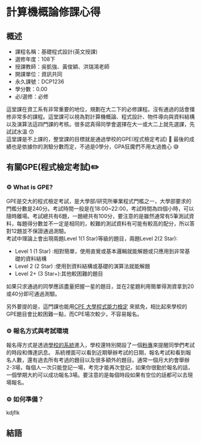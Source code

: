 # 計算機概論修課心得

## 概述
- 課程名稱：基礎程式設計(英文授課)
- 選修年度：108下
- 授課教師：吳凱強、黃俊穎、洪瑞鴻老師
- 開課單位：資訊共同  
- 永久課號：DCP1236
- 學分數：0.00
- 必/選修：必修

這堂課在資工系有非常重要的地位，規劃在大二下的必修課程。沒有通過的話會擋修非常多的課程。這堂課可以視為對計算機概論、程式設計、物件導向與資料結構以及演算法這四門課的考核。很多認真得同學會選擇在大一或大二上就先選課，先試試水溫 😙 <br/>
這堂課是不上課的，整堂課的目標就是通過學校的GPE(程式檢定考試) 🏁 最後的成績也是依據你的測驗分數而定，不過是0學分，GPA狂魔們不用太過擔心 😅

## 有關GPE(程式檢定考試)✏️

### ⚙️ What is GPE?
GPE是交大的程式檢定考試，是大學部/研究所畢業程式門檻之一，大學部要求的門檻分數是240分。考試時間一般是在18:00~22:00，考試時間為四個小時，可以隨時離場。考試總共有6題，一題總共有100分，要注意的是雖然通常有5筆測試資料，每題得分數並不一定是相同的，較難的測試資料有可能有較高的配分，所以答對12題並不保證通過測驗。
<br/>
考試中理論上會出現兩題Level 1(1 Star)等級的題目，兩題Level 2(2 Star):
- Level 1  (1 Star) :相對簡單，使用直覺或基本邏輯就能解題或只應用到非常基礎的資料結構
- Level 2  (2 Star) :使用到資料結構或基礎的演算法就能解題
- Level 2+ (3 Star+):其他較困難的題目

如果只求通過的同學應該盡量把握一星的題目，並在2星題利用簡單得測資拿到20或40分即可通過測驗。

另外要提的是，這門課也能用[CPE 大學程式能力檢定]() 來抵免，相比起來學校的GPE題目會比較困難一點，而CPE場次較少，不容易報名。

### ⚙️ 報名方式與考試環境
報名得方式是透過[學校的系統](http://gpe3.acm-icpc.tw/)進入，學校還特別開設了一個[粉專](https://www.facebook.com/nctupe)來提醒同學們考試的時段和傳達訊息。
系統裡面可以看到近期舉辦考試的日期，報名考試和看到報名人數，還有過去所有考過的題目以及很多額外的題目。通常一個月大約會舉辦2-3場，每個人一次只能登記一場，考完才能再次登記，如果你很勤於報名的話，一個學期大約可以成功報名3場。要注意的是每個時段如果有空位的話都可以去現場報名。
### ⚙️ 如何準備？
kdjflk

## 結語


